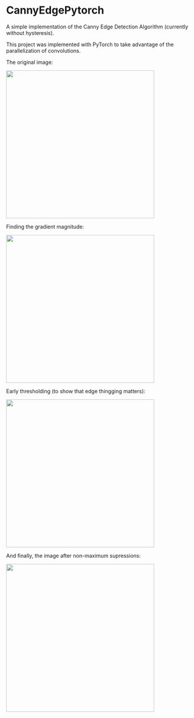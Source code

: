 # CannyEdgePytorch

A simple implementation of the Canny Edge Detection Algorithm (currently without hysteresis).

This project was implemented with PyTorch to take advantage of the parallelization of convolutions.

The original image:

<img src="https://github.com/DCurro/CannyEdgePytorch/blob/master/fb_profile.jpg" width="400">

Finding the gradient magnitude:

<img src="https://github.com/DCurro/CannyEdgePytorch/blob/master/gradient_magnitude.png" width="400">

Early thresholding (to show that edge thingging matters):

<img src="https://github.com/DCurro/CannyEdgePytorch/blob/master/thresholded.png" width="400">

And finally, the image after non-maximum supressions:

<img src="https://github.com/DCurro/CannyEdgePytorch/blob/master/thin_edges.png" width="400">
